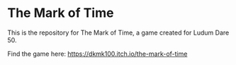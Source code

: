 # The Mark of Time
 
This is the repository for The Mark of Time, a game created for Ludum Dare 50.

Find the game here: https://dkmk100.itch.io/the-mark-of-time
